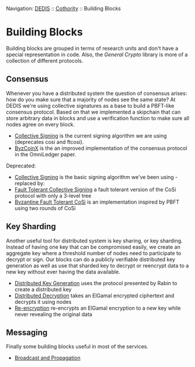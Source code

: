 Navigation: [DEDIS](https://github.com/dedis/doc/tree/master/README.md) ::
[Cothority](../README.md) ::
Building Blocks

# Building Blocks

Building blocks are grouped in terms of research units and don't have a special
representation in code. Also, the _General Crypto_ library is more of a
collection of different protocols.

## Consensus

Whenever you have a distributed system the question of consensus arises: how do
you make sure that a majority of nodes see the same state? At DEDIS we're using
collective signatures as a base to build a PBFT-like consensus protocol.
Based on that we implemented a skipchain that can store arbitrary data in blocks
and use a verification function to make sure all nodes agree on every block.

- [Collective Signing](../blscosi/README.md)
is the current signing algorithm we are using (deprecates cosi and ftcosi).
- [ByzCoinX](../byzcoinx/README.md) is
the an improved implementation of the consensus protocol in the OmniLedger paper.

Deprecated:
- [Collective Signing](../cosi/README.md)
is the basic signing algorithm we've been using - replaced by:
- [Fault Tolerant Collective Signing](../ftcosi/README.md)
a fault tolerant version of the CoSi protocol with only a 3-level tree
- [Byzantine Fault Tolerant CoSi](../bftcosi/README.md)
is an implementation inspired by PBFT using two rounds of CoSi

## Key Sharding

Another useful tool for distributed system is key sharing, or key sharding.
Instead of having one key that can be compromised easily, we create an
aggregate key where a threshold number of nodes need to participate to
decrypt or sign. Our blocks can do a publicly verifiable distributed
key generation as well as use that sharded key to decrypt or reencrypt data
to a new key without ever having the data available.

- [Distributed Key Generation](../dkg/DKG.md)
uses the protocol presented by Rabin to create a distributed key
- [Distributed Decryption](../evoting/protocol/Decrypt.md)
takes an ElGamal encrypted ciphertext and decrypts it using nodes
- [Re-encryption](../calypso/protocol/Reencrypt.md)
re-encrypts an ElGamal encryption to a new key while never revealing the original
data

## Messaging

Finally some building blocks useful in most of the services.

- [Broadcast and Propagation](../messaging/README.md)
